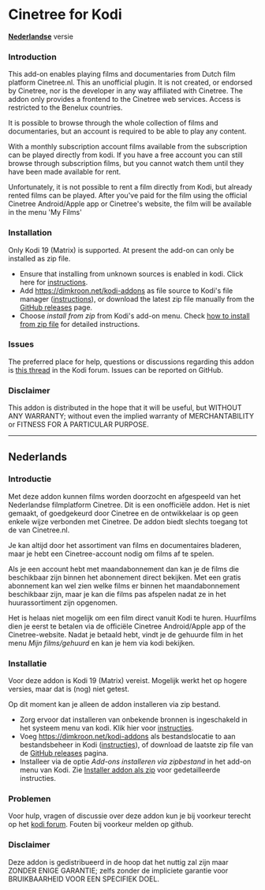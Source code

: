 # Cinetree for Kodi #

__[Nederlandse](#nederlands)__ versie


### Introduction ###

This add-on enables playing films and documentaries from Dutch film 
platform Cinetree.nl. This an unofficial plugin. It is not created, or endorsed 
by Cinetree, nor is the developer in any way affiliated with Cinetree. The addon
only provides a frontend to the Cinetree web services. Access is 
restricted to the Benelux countries.

It is possible to browse through the whole collection of films and 
documentaries, but an account is required to be able to play any content. 

With a monthly subscription account films available from the subscription 
can be played directly from kodi. If you have a free account you can still 
browse through subscription films, but you cannot watch them until they have 
been made available for rent.

Unfortunately, it is not possible to rent a film directly from Kodi, but 
already rented films can be played. After you've paid for the film using the 
official Cinetree Android/Apple app or Cinetree's website, the film will be 
available in the menu 'My Films'

### Installation ###
Only Kodi 19 (Matrix) is supported.
At present the add-on can only be installed as zip file.

* Ensure that installing from unknown sources is enabled in kodi. Click here for
  [instructions](https://dimkroon.net/guides/enable-unknown-sources.html).
* Add https://dimkroon.net/kodi-addons as file source to Kodi's file 
  manager ([instructions](https://dimkroon.net/guides/howto-add-file-source.html)), 
  or download the latest zip file manually from the
  [GitHub releases](https://github.com/dimkroon/cinetree-for-kodi/releases) 
  page.
* Choose _install from zip_ from Kodi's add-on menu. Check [how to 
  install 
  from zip file](https://dimkroon.net/guides/install-from-zip.html) for detailed 
  instructions.

### Issues ###

The preferred place for help, questions or discussions regarding this addon is 
[this thread](https://forum.kodi.tv/showthread.php?tid=370761) in the Kodi forum.
Issues can be reported on GitHub.

### Disclaimer ###

This addon is distributed in the hope that it will be useful, but WITHOUT ANY 
WARRANTY; without even the implied warranty of MERCHANTABILITY or FITNESS FOR 
A PARTICULAR PURPOSE.

------
## Nederlands ##

### Introductie ###

Met deze addon kunnen films worden doorzocht en afgespeeld van het Nederlandse
filmplatform Cinetree. Dit is een onofficiële addon. Het is niet gemaakt, of 
goedgekeurd door Cinetree en de ontwikkelaar is op geen enkele wijze verbonden
met Cinetree. De addon biedt slechts toegang tot de van Cinetree.nl.

Je kan altijd door het assortiment van films en documentaires bladeren, maar 
je hebt een Cinetree-account nodig om films af te spelen. 

Als je een account hebt met maandabonnement dan kan je de films die beschikbaar 
zijn binnen het abonnement direct bekijken. Met een gratis abonnement kan 
wel zien welke films er binnen het maandabonnement beschikbaar zijn, maar je 
kan die films pas afspelen nadat ze in het huurassortiment zijn opgenomen.

Het is helaas niet mogelijk om een film direct vanuit Kodi te huren. Huurfilms 
dien je eerst te betalen via de officiële Cinetree Android/Apple app of the 
Cinetree-website. Nadat je betaald hebt, vindt je de gehuurde film in het menu 
_Mijn films/gehuurd_ en kan je hem via kodi bekijken.


### Installatie ###
Voor deze addon is Kodi 19 (Matrix) vereist. Mogelijk werkt het op hogere 
versies, maar dat is (nog) niet getest. 

Op dit moment kan je alleen de addon installeren via zip bestand.

* Zorg ervoor dat installeren van onbekende bronnen is ingeschakeld in het 
  systeem menu van kodi. 
  Klik hier voor [instructies](https://dimkroon.net/nl/guides/enable-unknown-sources.html).
* Voeg https://dimkroon.net/kodi-addons als bestandslocatie to aan 
  bestandsbeheer in Kodi ([instructies](https://dimkroon.net/nl/guides/howto-add-file-source.html)), 
  of download de laatste zip file van de 
  [GitHub releases](https://github.com/dimkroon/cinetree-for-kodi/releases) 
  pagina.
* Installeer via de optie _Add-ons installeren via zipbestand_ in het add-on 
  menu van Kodi. Zie
  [Installer addon als zip](https://dimkroon.net/nl/guides/install-from-zip.html) 
  voor gedetailleerde instructies.


### Problemen ###
Voor hulp, vragen of discussie over deze addon kun je bij voorkeur terecht op 
het [kodi forum](https://forum.kodi.tv/showthread.php?tid=370761).
Fouten bij voorkeur melden op github.

### Disclaimer ###

Deze addon is gedistribueerd in de hoop dat het nuttig zal zijn maar ZONDER
ENIGE GARANTIE; zelfs zonder de impliciete garantie voor BRUIKBAARHEID VOOR 
EEN SPECIFIEK DOEL.

